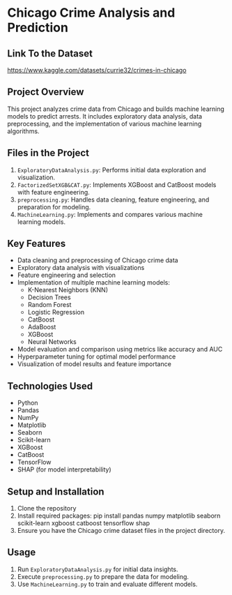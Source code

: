 # Chicago Crime Analysis and Prediction

## Link To the Dataset
https://www.kaggle.com/datasets/currie32/crimes-in-chicago

## Project Overview
This project analyzes crime data from Chicago and builds machine learning models to predict arrests. It includes exploratory data analysis, data preprocessing, and the implementation of various machine learning algorithms.

## Files in the Project
1. `ExploratoryDataAnalysis.py`: Performs initial data exploration and visualization.
2. `FactorizedSetXGB&CAT.py`: Implements XGBoost and CatBoost models with feature engineering.
3. `preprocessing.py`: Handles data cleaning, feature engineering, and preparation for modeling.
4. `MachineLearning.py`: Implements and compares various machine learning models.

## Key Features
- Data cleaning and preprocessing of Chicago crime data
- Exploratory data analysis with visualizations
- Feature engineering and selection
- Implementation of multiple machine learning models:
  - K-Nearest Neighbors (KNN)
  - Decision Trees
  - Random Forest
  - Logistic Regression
  - CatBoost
  - AdaBoost
  - XGBoost
  - Neural Networks
- Model evaluation and comparison using metrics like accuracy and AUC
- Hyperparameter tuning for optimal model performance
- Visualization of model results and feature importance

## Technologies Used
- Python
- Pandas
- NumPy
- Matplotlib
- Seaborn
- Scikit-learn
- XGBoost
- CatBoost
- TensorFlow
- SHAP (for model interpretability)

## Setup and Installation
1. Clone the repository
2. Install required packages:
pip install pandas numpy matplotlib seaborn scikit-learn xgboost catboost tensorflow shap
3. Ensure you have the Chicago crime dataset files in the project directory.

## Usage
1. Run `ExploratoryDataAnalysis.py` for initial data insights.
2. Execute `preprocessing.py` to prepare the data for modeling.
3. Use `MachineLearning.py` to train and evaluate different models.
